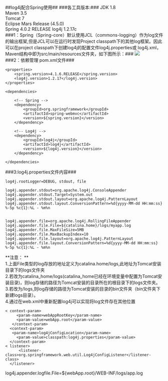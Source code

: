 ##log4j配合Spring使用##
###各工具版本:###
JDK 1.8  
Maven 3.5  
Tomcat 7  
Eclipse Mars Release (4.5.0)  
Spring 4.0.2 RELEASE 
log4j 1.2.17c  
###1：Spring（Spring-core）默认使用JCL（commons-logging）作为log文件的输出框架,但是JCL可以在运行时发现Project classpath下的其他log框架。因此可以在project classpath下创建log4j的配置文件log4j.properties或 log4j.xml，Maven结构中即为src/main/resources文件夹，如下图所示：###
![](http://i.imgur.com/TRzqGku.png)   
###2：依赖管理 pom.xml文件###
```
<properties>  
	<spring.version>4.1.6.RELEASE</spring.version>  
	<log4j.version>1.2.17</log4j.version>  
</properties>
```
```
<dependencies>

	<!-- Spring -->
	<dependency>
		<groupId>org.springframework</groupId>
		<artifactId>spring-webmvc</artifactId>
		<version>${spring.version}</version>
	</dependency>

	<!-- Log4j -->
	<dependency>
		<groupId>log4j</groupId>
		<artifactId>log4j</artifactId>
		<version>${log4j.version}</version>
	</dependency>

</dependencies>
```  
###3:log4j.properties文件内容###
```
log4j.rootLogger=DEBUG, stdout, file

log4j.appender.stdout=org.apache.log4j.ConsoleAppender   
log4j.appender.stdout.Target=System.out  
log4j.appender.stdout.layout=org.apache.log4j.PatternLayout  
log4j.appender.stdout.layout.ConversionPattern=%d{yyyy-MM-dd HH:mm:ss} %-5p %c{1}:%L - %m%n


log4j.appender.file=org.apache.log4j.RollingFileAppender  
log4j.appender.file.File=${catalina.home}/logs/myapp.log  
log4j.appender.file.MaxFileSize=5MB  
log4j.appender.file.MaxBackupIndex=10  
log4j.appender.file.layout=org.apache.log4j.PatternLayout  
log4j.appender.file.layout.ConversionPattern=%d{yyyy-MM-dd HH:mm:ss} %-5p %c{1}:%L - %m%n
```  
**注意： **   
1.上面File类型的log存放的地址定义为catalina.home/logs,此地址为Tomcat安装目录下的logs文件夹  
2.若改为catalina_home/logs(catalina_home已经在环境变量中配置为Tomcat安装目录)，则log存储的路径为Tomcat安装的目录所在的根目录下的logs文件夹。  
3.若改为/logs,则log存储的路径为Tomcat安装的目录的bin文件夹（bin文件夹下新建logs目录）。  
4.通过在web.xml中重新配置log4j可以实现将log文件存在其他位置   
```   
< context-param>   
     <param-name>webAppRootKey</param-name>   
     <param-value>webApp.root</param-value>   
   </context-param>   
  <context-param>   
   <param-name>log4jConfigLocation</param-name>   
     <param-value>classpath:log4j.properties</param-value>  
  </context-param>  
< listener>      
      <listener-class>org.springframework.web.util.Log4jConfigListener</listener-class>    
  </listener>  
```  

log4j.appender.logfile.File=${webApp.root}/WEB-INF/logs/app.log